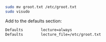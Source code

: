 ```bash
sudo mv groot.txt /etc/groot.txt
sudo visudo
```

Add to the defaults section:
```bash
Defaults        lecture=always
Defaults        lecture_file=/etc/groot.txt
```
